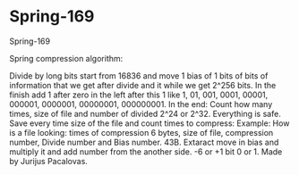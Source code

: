 # Spring-169
Spring-169

Spring compression algorithm:


Divide by long bits start from 16836 and move 1 bias of 1 bits of bits of information that we get after divide and it while we get 2^256 bits. In the finish add 1 after zero in the left after this 1 like 1, 01, 001, 0001, 00001, 000001, 0000001, 00000001, 000000001. In the end: Count how many times, size of file and number of divided 2^24 or 2^32. Everything is safe. Save every time size of the file and count times to compress: Example: How is a file looking: times of compression 6 bytes, size of file, compression number, Divide number and Bias number. 43B. Extaract move in bias and multiply it and add number from the another side. -6 or +1 bit 0 or 1. Made by Jurijus Pacalovas.






